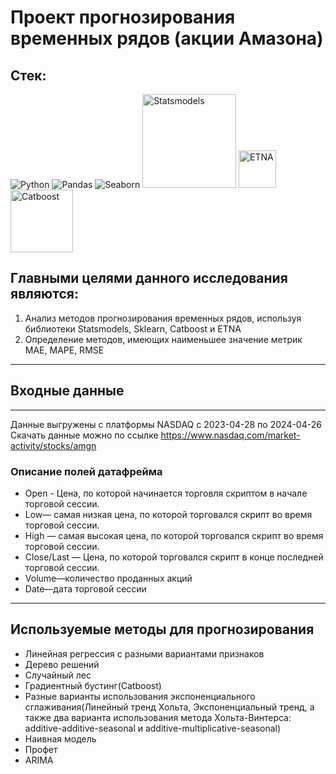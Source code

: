 # **Проект прогнозирования временных рядов (акции Амазона)**
## Стек:
![Python](https://img.shields.io/badge/python-3670A0?style=for-the-badge&logo=python&logoColor=ffdd54)
![Pandas](https://img.shields.io/badge/pandas-%23150458.svg?style=for-the-badge&logo=pandas&logoColor=white)
![Seaborn](https://img.shields.io/badge/Seaborn-blue?logo=seaborn&logoColor=white&style=for-the-badge)
<img src="https://encrypted-tbn0.gstatic.com/images?q=tbn:ANd9GcT0CEEKtXoRAs03ZPC660df0vQmFMTI49kdhA&s" alt="Statsmodels" width="150">
<img src="https://repository-images.githubusercontent.com/400528139/1af59e40-a8c4-4791-8450-1736829ba25c" alt="ETNA" width="60">
<img src="https://media.licdn.com/dms/image/C5612AQGOX3Bpav4kMg/article-cover_image-shrink_600_2000/0/1602915913499?e=2147483647&v=beta&t=diGK4nPQDE0NgOHtPthU6-LMQ-a5C60x1q16HDCEIv0" alt="Catboost" width="100">
## Главными целями данного исследования являются:

1.   Анализ методов прогнозирования временных рядов, используя библиотеки Statsmodels, Sklearn, Catboost и ETNA
2.   Определение методов, имеющих наименьшее значение метрик MAE, MAPE, RMSE
_______
## **Входные данные** 
_____
Данные выгружены с платформы NASDAQ с 2023-04-28 по 2024-04-26 Скачать данные можно по ссылке https://www.nasdaq.com/market-activity/stocks/amgn
### **Описание полей датафрейма**

*   Open - Цена, по которой начинается торговля скриптом в начале торговой сессии.
*   Low— самая низкая цена, по которой торговался скрипт во время торговой сессии.
*   High — самая высокая цена, по которой торговался скрипт во время торговой сессии.
*   Close/Last — Цена, по которой торговался скрипт в конце последней торговой сессии.
*   Volume—количество проданных акций
*   Date—дата торговой сессии
________
## **Используемые методы для прогнозирования**
* Линейная регрессия с разными вариантами признаков
* Дерево решений
* Случайный лес
* Градиентный бустинг(Catboost)
* Разные варианты использования экспоненциального сглаживания(Линейный тренд Хольта, Экспоненциальный тренд, а также два варианта использования метода Хольта-Винтерса: additive-additive-seasonal и additive-multiplicative-seasonal)
* Наивная модель
* Профет
* ARIMA

